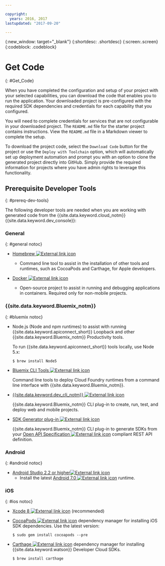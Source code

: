 ```yaml
---

copyright:
  years: 2016, 2017
lastupdated: "2017-09-20"

---
```

{:new_window: target="_blank"}
{:shortdesc: .shortdesc}
{:screen:.screen}
{:codeblock: .codeblock}

# Get Code
{: #Get_Code}

When you have completed the configuration and setup of your project with your selected capabilities, you can download the code that enables you to run the application. Your downloaded project is pre-configured with the required SDK dependencies and credentials for each capability that you configured.

You will need to complete credentials for services that are not configurable in your downloaded project. The `README.md` file for the starter project contains instructions. View the `README.md` file in a Markdown viewer to complete the setup.

To download the project code, select the `Download Code` button for the project or use the `Deploy with Toolchain` option, which will automatically set up deployment automation and prompt you with an option to clone the generated project directly into GitHub.  Simply provide the required information for projects where you have admin rights to leverage this functionality.


## Prerequisite Developer Tools
{: #prereq-dev-tools}

The following developer tools are needed when you are working with generated code from the {{site.data.keyword.cloud_notm}} {{site.data.keyword.dev_console}}:


### General
{: #general notoc}

* [Homebrew ![External link icon](../icons/launch-glyph.svg "External link icon")](http://brew.sh/)
	* Command line tool to assist in the installation of other tools and runtimes, such as CocoaPods and Carthage, for Apple developers.

* [Docker ![External link icon](../icons/launch-glyph.svg "External link icon")](https://www.docker.com/get-docker)
	* Open-source project to assist in running and debugging applications in containers. Required only for non-mobile projects.

### {{site.data.keyword.Bluemix_notm}}
{: #bluemix notoc}

* Node.js (Node and npm runtimes) to assist with running {{site.data.keyword.apiconnect_short}} Loopback and other {{site.data.keyword.Bluemix_notm}} Productivity tools.

	To run {{site.data.keyword.apiconnect_short}} tools locally, use Node 5.x:

	```
	$ brew install Node5
	```

* [Bluemix CLI Tools ![External link icon](../icons/launch-glyph.svg "External link icon")](http://clis.ng.bluemix.net/ui/home.html)

   Command line tools to deploy Cloud Foundry runtimes from a command line interface with {{site.data.keyword.Bluemix_notm}}.  

* [{{site.data.keyword.dev_cli_notm}} ![External link icon](../icons/launch-glyph.svg "External link icon")](dev_cli.html)

	{{site.data.keyword.Bluemix_notm}} CLI plug-in to create, run, test, and deploy web and mobile projects.

* [SDK Generator plug-in ![External link icon](../icons/launch-glyph.svg "External link icon")](sdk_cli.html)

	{{site.data.keyword.Bluemix_notm}} CLI plug-in to generate SDKs from your [Open API Specification ![External link icon](../icons/launch-glyph.svg "External link icon")](https://www.openapis.org/) compliant REST API definition.

### Android
{: #android notoc}

* [Android Studio 2.2 or higher![External link icon](../icons/launch-glyph.svg "External link icon")](https://developer.android.com/studio)
	* Install the latest [Android 7.0 ![External link icon](../icons/launch-glyph.svg "External link icon")](https://www.android.com/versions/nougat-7-0/) runtime.

### iOS
{: #ios notoc}

* [Xcode 8 ![External link icon](../icons/launch-glyph.svg "External link icon")](https://developer.apple.com/xcode/) (recommended)

<!-- * Install the latest [iOS 10 ![External link icon](../icons/launch-glyph.svg "External link icon")](http://www.apple.com/ios/ios-10/) runtime.
-->
* [CocoaPods ![External link icon](../icons/launch-glyph.svg "External link icon")](https://cocoapods.org/) dependency manager for installing iOS SDK dependencies. Use the latest version:

	```
	$ sudo gem install cocoapods --pre
	```
* [Carthage ![External link icon](../icons/launch-glyph.svg "External link icon")](https://github.com/Carthage/Carthage) dependency manager for installing {{site.data.keyword.watson}} Developer Cloud SDKs.

	```
	$ brew install carthage
	```

